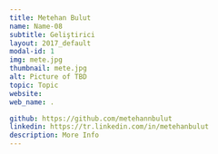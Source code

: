 ```yaml
---
title: Metehan Bulut
name: Name-08
subtitle: Geliştirici
layout: 2017_default
modal-id: 1
img: mete.jpg
thumbnail: mete.jpg
alt: Picture of TBD
topic: Topic
website: 
web_name: .

github: https://github.com/metehannbulut
linkedin: https://tr.linkedin.com/in/metehanbulut
description: More Info
---
```

